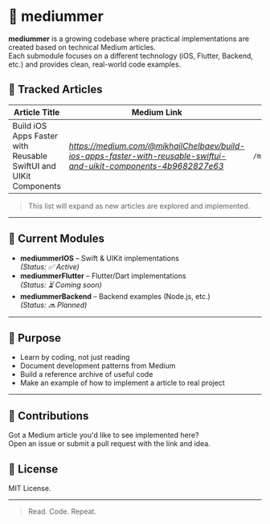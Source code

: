 # 🧠 mediummer

**mediummer** is a growing codebase where practical implementations are created based on technical Medium articles.  
Each submodule focuses on a different technology (iOS, Flutter, Backend, etc.) and provides clean, real-world code examples.


## 📄 Tracked Articles

| Article Title | Medium Link | Code Example Path |
|---------------|-------------|--------------------|
| Build iOS Apps Faster with Reusable SwiftUI and UIKit Components | *https://medium.com/@mikhailChelbaev/build-ios-apps-faster-with-reusable-swiftui-and-uikit-components-4b9682827e63* | `/mediummerIOS/Feature/ComponentKit` |

> This list will expand as new articles are explored and implemented.

---

## 📂 Current Modules

- **mediummerIOS** – Swift & UIKit implementations  
  *(Status: ✅ Active)*  
- **mediummerFlutter** – Flutter/Dart implementations  
  *(Status: ⏳ Coming soon)*  
- **mediummerBackend** – Backend examples (Node.js, etc.)  
  *(Status: 🔜 Planned)*

---

## 🧪 Purpose

- Learn by coding, not just reading
- Document development patterns from Medium
- Build a reference archive of useful code
- Make an example of how to implement a article to real project

---

## 🤝 Contributions

Got a Medium article you'd like to see implemented here?  
Open an issue or submit a pull request with the link and idea.

## 📎 License

MIT License.

---

> Read. Code. Repeat.
